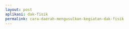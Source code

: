 ```yaml
---
layout: post
aplikasi: dak-fisik
permalink: cara-daerah-mengusulkan-kegiatan-dak-fisik
---
```


<object width="100%" height="500px" style="margin-bottom:2em;" data="/assets/dokumen/dak-fisik/pemda-usul-manual-dak-2020.pdf"></object>